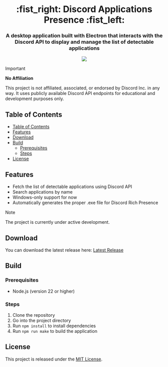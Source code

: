 <div align="center">
  <h1>:fist_right: Discord Applications Presence :fist_left:</h1>

  <h3>A desktop application built with Electron that interacts with the Discord API to display and manage the list of detectable applications</h3>

  <img src="https://img.shields.io/github/v/release/alexwauquier/discord-applications-presence?include_prereleases&label=pre-release" />
</div>

> [!IMPORTANT]
> **No Affiliation**
> 
> This project is not affiliated, associated, or endorsed by Discord Inc. in any way. It uses publicly available Discord API endpoints for educational and development purposes only.

## Table of Contents

- [Table of Contents](#table-of-contents)
- [Features](#features)
- [Download](#download)
- [Build](#build)
  - [Prerequisites](#prerequisites)
  - [Steps](#steps)
- [License](#license)

## Features

- Fetch the list of detectable applications using Discord API
- Search applications by name
- Windows-only support for now
- Automatically generates the proper .exe file for Discord Rich Presence

> [!NOTE]
> The project is currently under active development.

## Download

You can download the latest release here: [Latest Release](https://github.com/alexwauquier/discord-applications-presence/releases/latest)

## Build

### Prerequisites

- Node.js (version 22 or higher)

### Steps

1. Clone the repository
2. Go into the project directory
3. Run `npm install` to install dependencies
4. Run `npm run make` to build the application

## License

This project is released under the [MIT License](https://github.com/alexwauquier/discord-applications-presence/blob/main/LICENSE).
